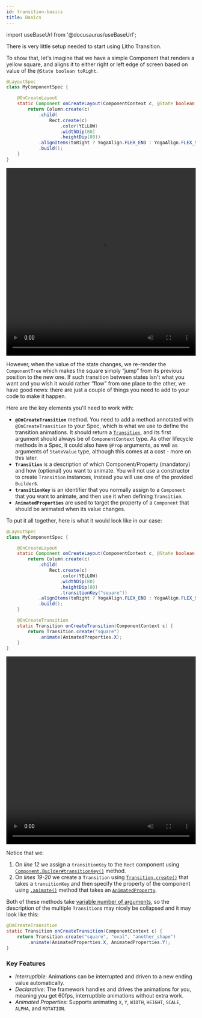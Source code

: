 ```yaml
---
id: transition-basics
title: Basics
---
```

import useBaseUrl from '@docusaurus/useBaseUrl';

There is very little setup needed to start using Litho Transition.

To show that, let's imagine that we have a simple Component that renders a yellow square, and aligns it to either right or left edge of screen based on value of the `@State boolean toRight`.

```java
@LayoutSpec
class MyComponentSpec {

    @OnCreateLayout
    static Component onCreateLayout(ComponentContext c, @State boolean toRight) {
        return Column.create(c)
            .child(
                Rect.create(c)
                    .color(YELLOW)
                    .widthDip(80)
                    .heightDip(80))
            .alignItems(toRight ? YogaAlign.FLEX_END : YogaAlign.FLEX_START)
            .build();
    }
}
```

<video loop="true" autoplay="true" class="video" width="100%" height="500px">
  <source type="video/webm" src={useBaseUrl("/static/videos/transitions/basics1.webm")}></source>
  <p>Your browser does not support the video element.</p>
</video>

However, when the value of the state changes, we re-render the `ComponentTree` which makes the square simply “jump” from its previous position to the new one. If such transition between states isn't what you want and you wish it would rather “flow” from one place to the other, we have good news: there are just a couple of things you need to add to your code to make it happen.

Here are the key elements you'll need to work with:

* **`@OnCreateTransition`** method. You need to add a method annotated with `@OnCreateTransition` to your Spec, which is what we use to define the transition animations. It should return a [`Transition`](/javadoc/com/facebook/litho/Transition), and its first argument should always be of `ComponentContext` type. As other lifecycle methods in a Spec, it could also have `@Prop` arguments, as well as arguments of `StateValue` type, although this comes at a cost - more on this later.
* **`Transition`** is a description of which Component/Property (mandatory) and how (optional) you want to animate. You will not use a constructor to create `Transition` instances, instead you will use one of the provided `Builder`s.
* **`transitionKey`** is an identifier that you normally assign to a `Component` that you want to animate, and then use it when defining `Transition`.
* **`AnimatedProperties`** are used to target the property of a `Component` that should be animated when its value changes.

To put it all together, here is what it would look like in our case:

```java
@LayoutSpec
class MyComponentSpec {

    @OnCreateLayout
    static Component onCreateLayout(ComponentContext c, @State boolean toRight) {
        return Column.create(c)
            .child(
                Rect.create(c)
                    .color(YELLOW)
                    .widthDip(80)
                    .heightDip(80)
                    .transitionKey("square"))
            .alignItems(toRight ? YogaAlign.FLEX_END : YogaAlign.FLEX_START)
            .build();
    }

    @OnCreateTransition
    static Transition onCreateTransition(ComponentContext c) {
        return Transition.create("square")
            .animate(AnimatedProperties.X);
    }
}
```

<video loop="true" autoplay="true" class="video" width="100%" height="500px">
  <source type="video/webm" src={useBaseUrl("/static/videos/transitions/basics2.webm")}></source>
  <p>Your browser does not support the video element.</p>
</video>

Notice that we:
1. On *line 12* we assign a `transitionKey` to the `Rect` component using [`Component.Builder#transitionKey()`](/javadoc/com/facebook/litho/Component.Builder.html#transitionKey-java.lang.String-) method.
2. On *lines 19-20* we create a `Transition` using [`Transition.create()`](/javadoc/com/facebook/litho/Transition.html#create-java.lang.String-) that takes a `transitionKey` and then specify the property of the component using [`.animate()`](/javadoc/com/facebook/litho/Transition.TransitionUnitsBuilder.html#animate-com.facebook.litho.animation.AnimatedProperty-) method that takes an [`AnimatedProperty`](/javadoc/com/facebook/litho/animation/AnimatedProperties).

Both of these methods take [variable number of arguments](/javadoc/com/facebook/litho/Transition.html#create-java.lang.String...-), so the description of the multiple `Transition`s may nicely be collapsed and it may look like this:

```java
@OnCreateTransition
static Transition onCreateTransition(ComponentContext c) {
    return Transition.create("square", "oval", "another_shape")
        .animate(AnimatedProperties.X, AnimatedProperties.Y);
}
```

### Key Features

- *Interruptible*: Animations can be interrupted and driven to a new ending value automatically.
- *Declarative*: The framework handles and drives the animations for you, meaning you get 60fps, interruptible animations without extra work.
- *Animated Properties*: Supports animating `X`, `Y`, `WIDTH`, `HEIGHT`, `SCALE`, `ALPHA`, and `ROTATION`.